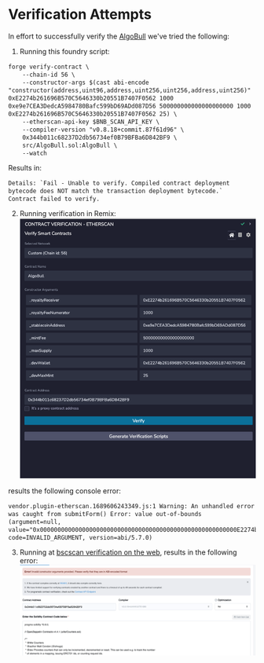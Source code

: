 # Verification Attempts

In effort to successfully verify the [AlgoBull](https://bscscan.com/address/0x344b011c68237D2db56734ef0B79BFBa6D842BF9) we've tried the following:

1. Running this foundry script:
```shell
forge verify-contract \
    --chain-id 56 \
    --constructor-args $(cast abi-encode "constructor(address,uint96,address,uint256,uint256,address,uint256)" 0xE2274b261696B570C5646330b20551B7407F0562 1000 0xe9e7CEA3DedcA5984780Bafc599bD69ADd087D56 500000000000000000000 1000 0xE2274b261696B570C5646330b20551B7407F0562 25) \
    --etherscan-api-key $BNB_SCAN_API_KEY \
    --compiler-version "v0.8.18+commit.87f61d96" \
    0x344b011c68237D2db56734ef0B79BFBa6D842BF9 \
    src/AlgoBull.sol:AlgoBull \
    --watch
```
Results in:
```shell
Details: `Fail - Unable to verify. Compiled contract deployment bytecode does NOT match the transaction deployment bytecode.`
Contract failed to verify.
```

2. Running verification in Remix:
   ![state machine](verification-on-remix.png)

results the following console error:
```
vendor.plugin-etherscan.1689606243349.js:1 Warning: An unhandled error was caught from submitForm() Error: value out-of-bounds (argument=null, value="0x00000000000000000000000000000000000000000000000000000000E2274b261696B570C5646330b20551B7407F0562", code=INVALID_ARGUMENT, version=abi/5.7.0)
```

3. Running at [bscscan verification on the web](https://bscscan.com/verifyContract?a=0x344b011c68237D2db56734ef0B79BFBa6D842BF9), results in the following error:
   ![state machine](verification-on-bscscan.png)